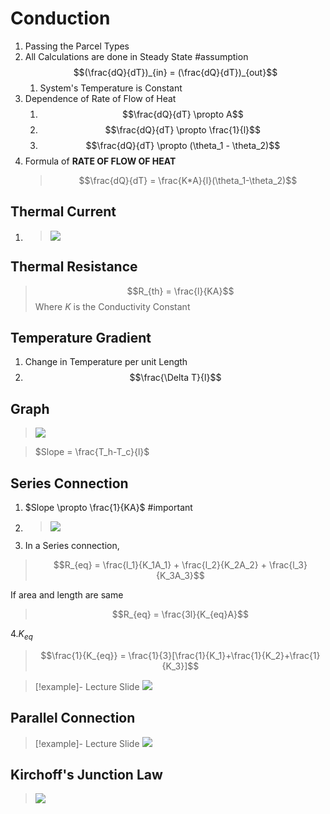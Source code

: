 # Conduction
1. Passing the Parcel Types
2. All Calculations are done in Steady State #assumption 
$$(\frac{dQ}{dT})_{in} = (\frac{dQ}{dT})_{out}$$
	1. System's Temperature is Constant
3. Dependence of Rate of Flow of Heat
	1. $$\frac{dQ}{dT} \propto A$$
	2. $$\frac{dQ}{dT} \propto \frac{1}{l}$$
	3. $$\frac{dQ}{dT} \propto (\theta_1 - \theta_2)$$
4. Formula of __RATE OF FLOW OF HEAT__
	>$$\frac{dQ}{dT} = \frac{K*A}{l}(\theta_1-\theta_2)$$

## Thermal Current
1. >![](https://i.imgur.com/ZIFjJr4.png)

## Thermal Resistance
>$$R_{th} = \frac{l}{KA}$$
>Where $K$ is the Conductivity Constant

## Temperature Gradient
1. Change in Temperature per unit Length
2. $$\frac{\Delta T}{l}$$


## Graph
>![](https://i.imgur.com/y5gI4ck.png)

>$Slope = \frac{T_h-T_c}{l}$

## Series Connection
1. $Slope \propto \frac{1}{KA}$ #important 
2. >![](https://i.imgur.com/fw7Vkhx.png)
3. In a Series connection,
> $$R_{eq} = \frac{l_1}{K_1A_1} + \frac{l_2}{K_2A_2} + \frac{l_3}{K_3A_3}$$
	
If area and length are same
> $$R_{eq} = \frac{3l}{K_{eq}A}$$

4.$K_{eq}$
>$$\frac{1}{K_{eq}} = \frac{1}{3}[\frac{1}{K_1}+\frac{1}{K_2}+\frac{1}{K_3}]$$

>[!example]- Lecture Slide
>![](https://i.imgur.com/Poa2b62.png)

## Parallel Connection
>[!example]- Lecture Slide
>![](https://i.imgur.com/XSxqEee.png)

## Kirchoff's Junction Law
>![](https://i.imgur.com/9aEXKBH.png)
